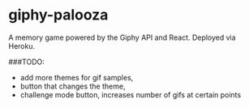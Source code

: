 # giphy-palooza
A memory game powered by the Giphy API and React. Deployed via Heroku.

###TODO:

- add more themes for gif samples,
- button that changes the theme,
- challenge mode button, increases number of gifs at certain points